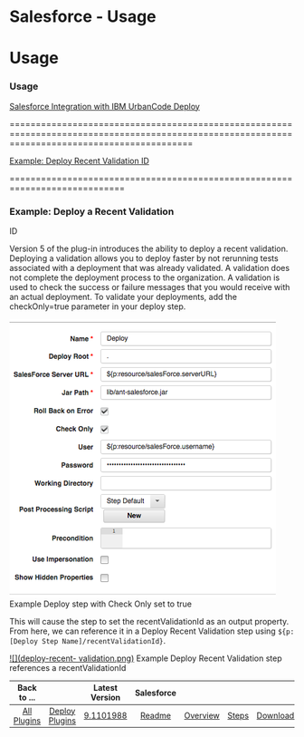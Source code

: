 
Salesforce - Usage
==================

# Usage



### Usage




 


[Salesforce Integration with IBM UrbanCode 
Deploy](https://developer.ibm.com/urbancode/2017/05/02/salesforce-integration-ibm-urbancode-deploy/)

===============================================================================================================================================



[Example: Deploy Recent Validation ID](#example-deploy-recent-validation-id)

============================================================================




### Example: Deploy a Recent Validation
 ID




 



Version 5 of the plug-in introduces the ability to deploy a recent validation. Deploying a validation 
allows you to deploy faster by not rerunning tests associated with a deployment that was already validated. 
A 
validation does not complete the deployment process to the organization. A validation is used to check the success or 
failure messages that you would receive with an actual deployment. To validate your deployments, add the checkOnly=true 
parameter in your deploy step. 


[![](quick-deploy.png)](quick-deploy.png)
Example Deploy step with Check Only set to 
true




This will cause the step to set the recentValidationId as an output property. From here, we can reference it in
 a Deploy Recent Validation step using ``${p:[Deploy Step Name]/recentValidationId}``.



[![](deploy-recent-
validation.png)](deploy-recent-validation.png)
Example Deploy Recent Validation step references a recentValidationId







|Back to ...||Latest Version|Salesforce ||||
| :---: | :---: | :---: | :---: | :---: | :---: | :---: |
|[All Plugins](../../index.md)|[Deploy Plugins](../README.md)|[9.1101988](https://raw.githubusercontent.com/UrbanCode/IBM-UCD-PLUGINS/main/files/SalesForce/salesforce-9.1101988.zip)|[Readme](README.md)|[Overview](overview.md)|[Steps](steps.md)|[Downloads](downloads.md)|
